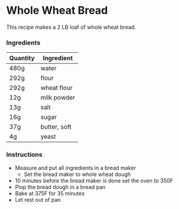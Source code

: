 # Whole Wheat Bread

This recipe makes a 2 LB loaf of whole wheat bread.

### Ingredients

| Quantity | Ingredient |
| -------- | ---------- |
| 480g | water |
| 292g | flour |
| 292g | wheat flour |
| 12g | milk powder |
| 13g | salt |
| 16g | sugar |
| 37g | butter, soft |
| 4g | yeast |

### Instructions

* Measure and put all ingredients in a bread maker
  * Set the bread maker to whole wheat dough
* 10 minutes before the bread maker is done set the oven to 350F
* Plop the bread dough in a bread pan
* Bake at 375F for 35 minutes
* Let rest out of pan
